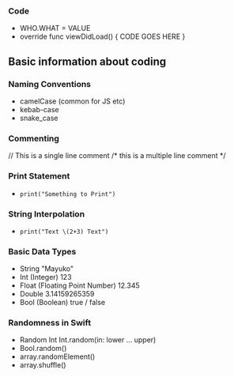 ### Code

- WHO.WHAT = VALUE
- override func viewDidLoad() {
    CODE GOES HERE
  }


## Basic information about coding

### Naming Conventions
- camelCase (common for JS etc)
- kebab-case
- snake_case

### Commenting
// This is a single line comment
/* this is a multiple line comment */

### Print Statement
- `print("Something to Print")`

### String Interpolation
- `print("Text \(2+3) Text")`

### Basic Data Types
- String
    "Mayuko"
- Int (Integer)
    123
- Float (Floating Point Number)
    12.345
- Double
    3.14159265359
- Bool (Boolean)
    true / false

### Randomness in Swift
- Random Int
    Int.random(in: lower ... upper)
- Bool.random()
- array.randomElement()
- array.shuffle()


